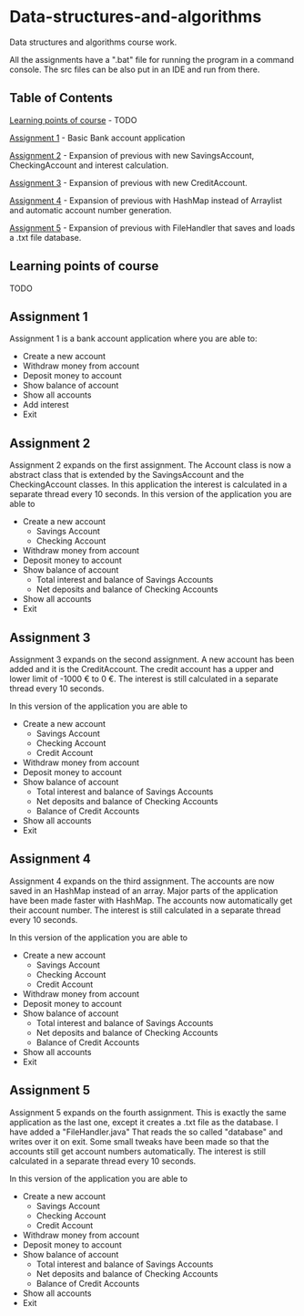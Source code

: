 # Data-structures-and-algorithms

Data structures and algorithms course work. 

All the assignments have a ".bat" file for running the program in a command console. The src files can be also put in an IDE and run from there.

## Table of Contents

[Learning points of course](#learning-points-of-course) - TODO

[Assignment 1](#assignment-1) - Basic Bank account application

[Assignment 2](#assignment-2) - Expansion of previous with new SavingsAccount, CheckingAccount and interest calculation.

[Assignment 3](#assignment-3) - Expansion of previous with new CreditAccount.

[Assignment 4](#assignment-4) - Expansion of previous with HashMap instead of Arraylist and automatic account number generation.

[Assignment 5](#assignment-5) - Expansion of previous with FileHandler that saves and loads a .txt file database.


## Learning points of course

TODO

## Assignment 1
Assignment 1 is a bank account application where you are able to:

* Create a new account
* Withdraw money from account
* Deposit money to account
* Show balance of account
* Show all accounts
* Add interest
* Exit

## Assignment 2
Assignment 2 expands on the first assignment. The Account class is now a abstract class that is extended by the SavingsAccount and the CheckingAccount classes. In this application the interest is calculated in a separate thread every 10 seconds. In this version of the application you are able to 

* Create a new account
  * Savings Account 
  * Checking Account
* Withdraw money from account
* Deposit money to account
* Show balance of account
  * Total interest and balance of Savings Accounts
  * Net deposits and balance of Checking Accounts
* Show all accounts
* Exit

## Assignment 3

Assignment 3 expands on the second assignment. A new account has been added and it is the CreditAccount. The credit account has a upper and lower limit of -1000 € to 0 €. The interest is still calculated in a separate thread every 10 seconds.

In this version of the application you are able to 

* Create a new account
  * Savings Account 
  * Checking Account
  * Credit Account
* Withdraw money from account
* Deposit money to account
* Show balance of account
  * Total interest and balance of Savings Accounts
  * Net deposits and balance of Checking Accounts
  * Balance of Credit Accounts
* Show all accounts
* Exit

## Assignment 4

Assignment 4 expands on the third assignment. The accounts are now saved in an HashMap instead of an array. Major parts of the application have been made faster with HashMap. The accounts now automatically get their account number. The interest is still calculated in a separate thread every 10 seconds.

In this version of the application you are able to 

* Create a new account
  * Savings Account 
  * Checking Account
  * Credit Account
* Withdraw money from account
* Deposit money to account
* Show balance of account
  * Total interest and balance of Savings Accounts
  * Net deposits and balance of Checking Accounts
  * Balance of Credit Accounts
* Show all accounts
* Exit

## Assignment 5

Assignment 5 expands on the fourth assignment. This is exactly the same application as the last one, except it creates a .txt file as the database. I have added a "FileHandler.java" That reads the so called "database" and writes over it on exit. Some small tweaks have been made so that the accounts still get account numbers automatically. The interest is still calculated in a separate thread every 10 seconds.

In this version of the application you are able to 

* Create a new account
  * Savings Account 
  * Checking Account
  * Credit Account
* Withdraw money from account
* Deposit money to account
* Show balance of account
  * Total interest and balance of Savings Accounts
  * Net deposits and balance of Checking Accounts
  * Balance of Credit Accounts
* Show all accounts
* Exit